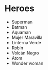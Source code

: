 # Heroes

* Superman
* Batman
* Aquaman
* Mujer Maravilla
* Linterna Verde
* Robin
* Volcán Negro
* Atom
* Wonder woman
